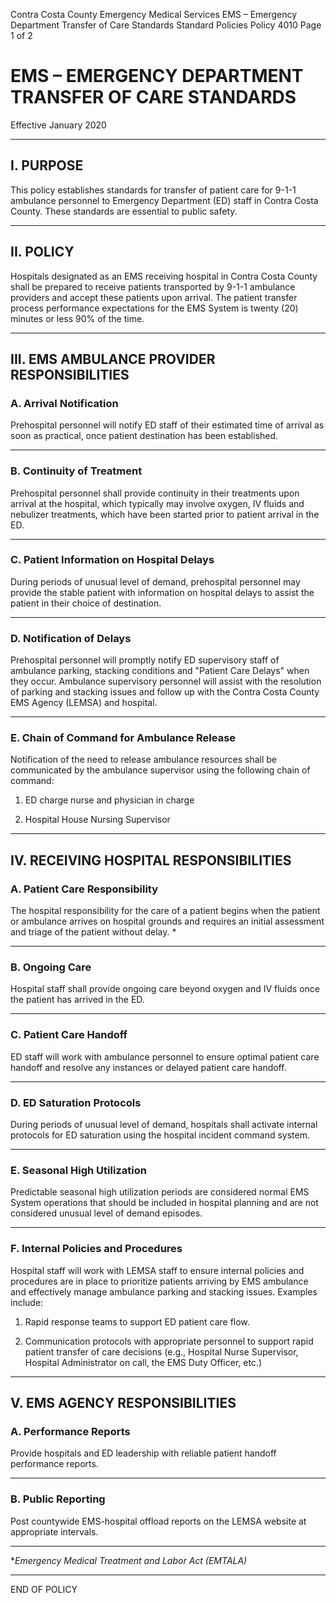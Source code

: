 Contra Costa County Emergency Medical Services
EMS – Emergency Department Transfer of Care Standards
Standard Policies
Policy 4010
Page 1 of 2

# EMS – EMERGENCY DEPARTMENT TRANSFER OF CARE STANDARDS

Effective January 2020

---

## I. PURPOSE

This policy establishes standards for transfer of patient care for 9-1-1 ambulance personnel to Emergency Department (ED) staff in Contra Costa County. These standards are essential to public safety.

---

## II. POLICY

Hospitals designated as an EMS receiving hospital in Contra Costa County shall be prepared to receive patients transported by 9-1-1 ambulance providers and accept these patients upon arrival. The patient transfer process performance expectations for the EMS System is twenty (20) minutes or less 90% of the time.

---

## III. EMS AMBULANCE PROVIDER RESPONSIBILITIES

### A. Arrival Notification

Prehospital personnel will notify ED staff of their estimated time of arrival as soon as practical, once patient destination has been established.

---

### B. Continuity of Treatment

Prehospital personnel shall provide continuity in their treatments upon arrival at the hospital, which typically may involve oxygen, IV fluids and nebulizer treatments, which have been started prior to patient arrival in the ED.

---

### C. Patient Information on Hospital Delays

During periods of unusual level of demand, prehospital personnel may provide the stable patient with information on hospital delays to assist the patient in their choice of destination.

---

### D. Notification of Delays

Prehospital personnel will promptly notify ED supervisory staff of ambulance parking, stacking conditions and "Patient Care Delays" when they occur. Ambulance supervisory personnel will assist with the resolution of parking and stacking issues and follow up with the Contra Costa County EMS Agency (LEMSA) and hospital.

---

### E. Chain of Command for Ambulance Release

Notification of the need to release ambulance resources shall be communicated by the ambulance supervisor using the following chain of command:

1. ED charge nurse and physician in charge

2. Hospital House Nursing Supervisor

---

## IV. RECEIVING HOSPITAL RESPONSIBILITIES

### A. Patient Care Responsibility

The hospital responsibility for the care of a patient begins when the patient or ambulance arrives on hospital grounds and requires an initial assessment and triage of the patient without delay. *

---

### B. Ongoing Care

Hospital staff shall provide ongoing care beyond oxygen and IV fluids once the patient has arrived in the ED.

---

### C. Patient Care Handoff

ED staff will work with ambulance personnel to ensure optimal patient care handoff and resolve any instances or delayed patient care handoff.

---

### D. ED Saturation Protocols

During periods of unusual level of demand, hospitals shall activate internal protocols for ED saturation using the hospital incident command system.

---

### E. Seasonal High Utilization

Predictable seasonal high utilization periods are considered normal EMS System operations that should be included in hospital planning and are not considered unusual level of demand episodes.

---

### F. Internal Policies and Procedures

Hospital staff will work with LEMSA staff to ensure internal policies and procedures are in place to prioritize patients arriving by EMS ambulance and effectively manage ambulance parking and stacking issues. Examples include:

1. Rapid response teams to support ED patient care flow.

2. Communication protocols with appropriate personnel to support rapid patient transfer of care decisions (e.g., Hospital Nurse Supervisor, Hospital Administrator on call, the EMS Duty Officer, etc.)

---

## V. EMS AGENCY RESPONSIBILITIES

### A. Performance Reports

Provide hospitals and ED leadership with reliable patient handoff performance reports.

---

### B. Public Reporting

Post countywide EMS-hospital offload reports on the LEMSA website at appropriate intervals.

---

**Emergency Medical Treatment and Labor Act (EMTALA)*

---

END OF POLICY

